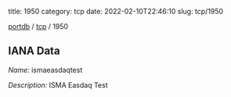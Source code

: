 title: 1950
category: tcp
date: 2022-02-10T22:46:10
slug: tcp/1950

[portdb](/) / [tcp](/category/tcp.html) / 1950


## IANA Data

_Name:_ ismaeasdaqtest

_Description:_ ISMA Easdaq Test

